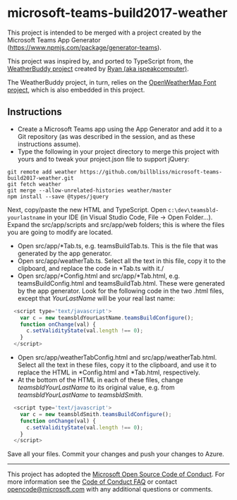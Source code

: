 # microsoft-teams-build2017-weather

This project is intended to be merged with a project created by the Microsoft Teams App Generator (https://www.npmjs.com/package/generator-teams).

This project was inspired by, and ported to TypeScript from, the [WeatherBuddy project](https://github.com/ispeakcomputer/weather_webapp_javascript) created by [Ryan (aka ispeakcomputer)](https://github.com/ispeakcomputer). 

The WeatherBuddy project, in turn, relies on the [OpenWeatherMap Font project](http://websygen.github.io/owfont/), which is also embedded in this project.

## Instructions

* Create a Microsoft Teams app using the App Generator and add it to a Git repository (as was described in the session, and as these instructions assume).
* Type the following in your project directory to merge this project with yours and to tweak your project.json file to support jQuery:
```
git remote add weather https://github.com/billbliss/microsoft-teams-build2017-weather.git
git fetch weather
git merge --allow-unrelated-histories weather/master
npm install --save @types/jquery
```
Next, copy/paste the new HTML and TypeScript. Open `c:\dev\teamsbld-yourlastname` in your IDE (in Visual Studio Code, File -> Open Folder...). Expand the src/app/scripts and src/app/web folders; this is where the files you are going to modify are located. 
* Open src/app/\*Tab.ts, e.g. teamsBuildTab.ts. This is the file that was generated by the app generator.
* Open src/app/weatherTab.ts. Select all the text in this file, copy it to the clipboard, and replace the code in \*Tab.ts with it./
* Open src/app/\*Config.html and src/app/\*Tab.html, e.g. teamsBuildConfig.html and teamsBuildTab.html. These were generated by the app generator. Look for the following code in the two .html files, except that *YourLastName* will be your real last name:

```javascript
  <script type='text/javascript'>
    var c = new teamsbldYourLastName.teamsBuildConfigure();
    function onChange(val) {
      c.setValidityState(val.length !== 0);
    }
  </script>
```
* Open src/app/weatherTabConfig.html and src/app/weatherTab.html. Select all the text in these files, copy it to the clipboard, and use it to replace the HTML in \*Config.html and \*Tab.html, respectively.
* At the bottom of the HTML in each of these files, change *teamsbldYourLastName* to its original value, e.g. from *teamsbldYourLastName* to *teamsbldSmith*.
```javascript
  <script type='text/javascript'>
    var c = new teamsbldSmith.teamsBuildConfigure();
    function onChange(val) {
      c.setValidityState(val.length !== 0);
    }
  </script>
```
Save all your files. Commit your changes and push your changes to Azure.
- - -

This project has adopted the [Microsoft Open Source Code of Conduct](https://opensource.microsoft.com/codeofconduct/). For more information see the [Code of Conduct FAQ](https://opensource.microsoft.com/codeofconduct/faq/) or contact [opencode@microsoft.com](mailto:opencode@microsoft.com) with any additional questions or comments.
